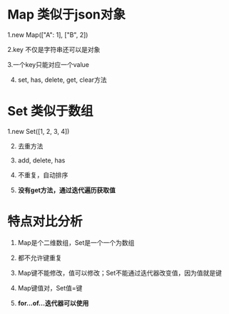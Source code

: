 # Map 类似于json对象

1.new Map(["A": 1], ["B", 2])

2.key 不仅是字符串还可以是对象

3.一个key只能对应一个value

4. set, has, delete, get, clear方法

# Set 类似于数组

1.new Set([1, 2, 3, 4])

2. 去重方法
   
3. add, delete, has

4. 不重复，自动排序

5. <strong>没有get方法，通过迭代遍历获取值</strong>

# 特点对比分析

1. Map是个二维数组，Set是一个一个为数组

2. 都不允许键重复
  
3. Map键不能修改，值可以修改；Set不能通过迭代器改变值，因为值就是键
  
4. Map键值对，Set值=键

5. <strong>for...of...迭代器可以使用</strong>

